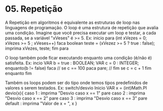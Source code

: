 # 05. Repetição
A Repetição em algoritmos é equivalente as estruturas de loop nas linguagens de programação.
O loop é uma estrutura de repetição que avalia uma condição.
Imagine que você precisa executar um loop e testar, a cada passada, se a variável "xVeses" é >= 5.
Ex:
inicio
para (int xVezes = 0; xVezes >= 5 ; xVeses++) faca
    boolean teste = (xVezez >= 5 ? true : false);
    imprima xVezes, teste;
fim para

O loop também pode ficar executando enquanto uma condição (é/não é) satisfeita.
Ex:
incio
VAR b = true : BOOLEAN;
VAR c = 0 : INTEGER;
    enquanto(b != false) faca
        // se c == 100 paca
            pare;
        // fim se
    c = c + 1
    fim enquanto
fim

Também os loops podem ser do tipo onde temos tipos predefinidos de valores s serem testados.
Ex: switch/desvio
Inicio
VAR x = (int)Math.PI
devio(x){
    caso 1 : imprima "Desvio caso x == 1"
    pare
    caso 2 : imprima "Desvio caso x == 2"
    pare
    caso 3 : imprima "Desvio caso x == 3"
    pare
    default : imprima "Valor de x = ", x
}